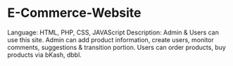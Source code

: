 # E-Commerce-Website
Language: HTML, PHP, CSS, JAVAScript Description: Admin &amp; Users can use this site. Admin can add product information, create users, monitor comments, suggestions &amp; transition portion. Users can order products, buy products via bKash, dbbl.
